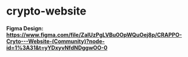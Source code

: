 # crypto-website
#### Figma Design: https://www.figma.com/file/ZaIUzPgLVBu0OpWQuOej8p/CRAPPO-Cryto---Website-(Community)?node-id=1%3A31&t=yYDxyvNfdNDggwOO-0
